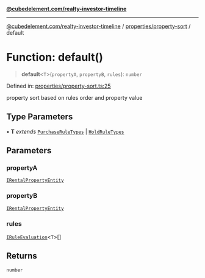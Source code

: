 [**@cubedelement.com/realty-investor-timeline**](../../../index.md)

---

[@cubedelement.com/realty-investor-timeline](../../../modules.md) / [properties/property-sort](../index.md) / default

# Function: default()

> **default**\<`T`\>(`propertyA`, `propertyB`, `rules`): `number`

Defined in: [properties/property-sort.ts:25](https://github.com/kvernon/realty-investor-timeline/blob/d14161e46dc540b751017ae4b2cfca53cbab658c/src/properties/property-sort.ts#L25)

property sort based on rules order and property value

## Type Parameters

• **T** _extends_ [`PurchaseRuleTypes`](../../../rules/purchase-rule-types/enumerations/PurchaseRuleTypes.md) \| [`HoldRuleTypes`](../../../rules/hold-rule-types/enumerations/HoldRuleTypes.md)

## Parameters

### propertyA

[`IRentalPropertyEntity`](../../i-rental-property-entity/interfaces/IRentalPropertyEntity.md)

### propertyB

[`IRentalPropertyEntity`](../../i-rental-property-entity/interfaces/IRentalPropertyEntity.md)

### rules

[`IRuleEvaluation`](../../../rules/rule-evaluation/interfaces/IRuleEvaluation.md)\<`T`\>[]

## Returns

`number`
